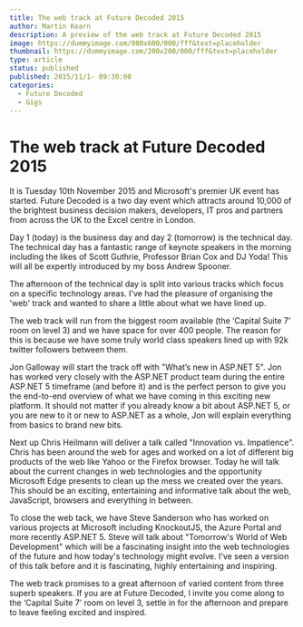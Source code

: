 ```yaml
---
title: The web track at Future Decoded 2015
author: Martin Kearn
description: A preview of the web track at Future Decoded 2015
image: https://dummyimage.com/800x600/000/fff&text=placeholder
thumbnail: https://dummyimage.com/200x200/000/fff&text=placeholder
type: article
status: published
published: 2015/11/1- 09:30:00
categories: 
  - Future Decoded
  - Gigs
---
```


# The web track at Future Decoded 2015

It is Tuesday 10th November 2015 and Microsoft's premier UK event has started. Future Decoded is a two day event which attracts around 10,000 of the brightest business decision makers, developers, IT pros and partners from across the UK to the Excel centre in London.

Day 1 (today) is the business day and day 2 (tomorrow) is the technical day. The technical day has a fantastic range of keynote speakers in the morning including the likes of Scott Guthrie, Professor Brian Cox and DJ Yoda! This will all be expertly introduced by my boss Andrew Spooner.

The afternoon of the technical day is split into various tracks which focus on a specific technology areas. I've had the pleasure of organising the 'web' track and wanted to share a little about what we have lined up.

The web track will run from the biggest room available (the ‘Capital Suite 7’ room on level 3) and we have space for over 400 people. The reason for this is because we have some truly world class speakers lined up with 92k twitter followers between them.

Jon Galloway will start the track off with "What’s new in ASP.NET 5". Jon has worked very closely with the ASP.NET product team during the entire ASP.NET 5 timeframe (and before it) and is the perfect person to give you the end-to-end overview of what we have coming in this exciting new platform. It should not matter if you already know a bit about ASP.NET 5, or you are new to it or new to ASP.NET as a whole, Jon will explain everything from basics to brand new bits.

Next up Chris Heilmann will deliver a talk called "Innovation vs. Impatience". Chris has been around the web for ages and worked on a lot of different big products of the web like Yahoo or the Firefox browser. Today he will talk about the current changes in web technologies and the opportunity Microsoft Edge presents to clean up the mess we created over the years. This should be an exciting, entertaining and informative talk about the web, JavaScript, browsers and everything in between.

To close the web tack, we have Steve Sanderson who has worked on various projects at Microsoft including KnockoutJS, the Azure Portal and more recently ASP.NET 5. Steve will talk about "Tomorrow's World of Web Development" which will be a fascinating insight into the web technologies of the future and how today's technology might evolve. I've seen a version of this talk before and it is fascinating, highly entertaining and inspiring.

The web track promises to a great afternoon of varied content from three superb speakers. If you are at Future Decoded, I invite you come along to the ‘Capital Suite 7’ room on level 3, settle in for the afternoon and prepare to leave feeling excited and inspired.

